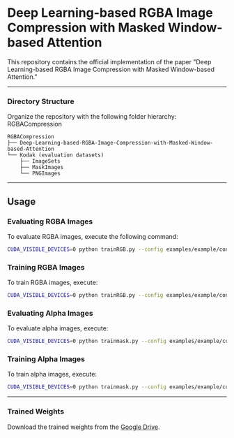 # Deep Learning-based RGBA Image Compression with Masked Window-based Attention
This repository contains the official implementation of the paper "Deep Learning-based RGBA Image Compression with Masked Window-based Attention."

---

### Directory Structure
Organize the repository with the following folder hierarchy:
RGBACompression
```
RGBACompression
├── Deep-Learning-based-RGBA-Image-Compression-with-Masked-Window-based-Attention
└── Kodak (evaluation datasets)
    ├── ImageSets
    ├── MaskImages
    └── PNGImages
```

---

## Usage

### Evaluating RGBA Images

To evaluate RGBA images, execute the following command:

```bash
CUDA_VISIBLE_DEVICES=0 python trainRGB.py --config examples/example/config4096RGB.json -n test -pm checkpoints/JournalMask/1024/iter_600000.pth.tar -p checkpoints/JournalRGB/4096/iter_1500000.pth.tar --test
```

### Training RGBA Images

To train RGBA images, execute:

```bash
CUDA_VISIBLE_DEVICES=0 python trainRGB.py --config examples/example/config4096RGB.json -n test -pm checkpoints/JournalMask/1024/iter_600000.pth.tar
```

### Evaluating Alpha Images

To evaluate alpha images, execute:

```bash
CUDA_VISIBLE_DEVICES=0 python trainmask.py --config examples/example/config4096.json -n test -p checkpoints/JournalMask/4096/iter_600000.pth.tar --test
```

### Training Alpha Images

To train alpha images, execute:

```bash
CUDA_VISIBLE_DEVICES=0 python trainmask.py --config examples/example/config4096.json -n test
```

---

### Trained Weights

Download the trained weights from the [Google Drive](https://drive.google.com/drive/folders/1he5Vfy6xxTmBefEwbisk3aCKo1oAKgtt?usp=sharing).

